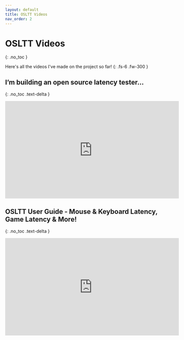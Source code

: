 ```yaml
---
layout: default
title: OSLTT Videos
nav_order: 2
---
```


# OSLTT Videos
{: .no_toc }


Here's all the videos I've made on the project so far!
{: .fs-6 .fw-300 }

## I’m building an open source latency tester…
{: .no_toc .text-delta }

<iframe width="560" height="315" src="https://www.youtube-nocookie.com/embed/OydPL73_LX0" title="YouTube video player" frameborder="0" allow="accelerometer; autoplay; clipboard-write; encrypted-media; gyroscope; picture-in-picture"></iframe>

## OSLTT User Guide - Mouse & Keyboard Latency, Game Latency & More!

{: .no_toc .text-delta }

<iframe width="560" height="315" src="https://www.youtube-nocookie.com/embed/Lwjt2krCd-Q" title="YouTube video player" frameborder="0" allow="accelerometer; autoplay; clipboard-write; encrypted-media; gyroscope; picture-in-picture"></iframe>

